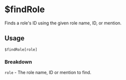 # $findRole
Finds a role's ID using the given role name, ID, or mention.

## Usage
```
$findRole[role]
```

### Breakdown
`role` - The role name, ID or mention to find.
